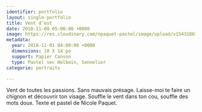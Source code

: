 ```yaml
---
identifier: portfolio
layout: single-portfolio
title: Vent d’est
date: 2018-11-08 05:00:00 +0000
image: https://res.cloudinary.com/npaquet-pastel/image/upload/v1543186185/ACCB9F05-A40A-48F5-8014-3B498F7F75AD.jpg
metadata:
  year: 2018-11-01 04:00:00 +0000
  dimensions: 10 X 14 po
  support: Papier Canson
  type: Pastel sec Holbein, Sennelier
categorie: portraits

---
```

Vent de toutes les passions. Sans mauvais présage. Laisse-moi te faire un chignon et découvrir ton visage. Souffle le vent dans ton cou, souffle des mots doux. Texte et pastel de Nicole Paquet.